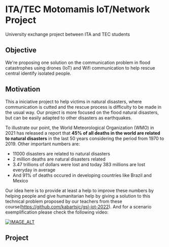 # ITA/TEC Motomamis IoT/Network Project
University exchange project between ITA and TEC students

## Objective
We're proposing one solution on the communication problem in flood catastrophes using drones (IoT) and Wifi communication to help rescue central identify isolated people.

## Motivation
This a iniciative project to help victims in natural disasters, where communication is cutted and the rescue process is difficulty to be made in the usual way. Our project is more focused on the flood natural disasters, but can be easily adapted to other disasters as earthquakes.

To illustrate our point, the World Meteorological Organization (WMO) in 2021 has released a report that **45% of all deaths in the world are related to natural disasters** in the last 50 years considering the period from 1970 to 2019. Other important numbers are:
- 11000 disasters are related to natural disasters
- 2 million deaths are natural disasters related
- 3.47 trillions of dollars were lost and today 383 millions are lost everyday in average
- And 91% of deaths occured in developing countries like Brazil and Mexico

Our idea here is to provide at least a help to improve these numbers by helping people and give humanitarian help by giving a solution to this technical problem proposed by our teachers from these course(https://github.com/kabartsjc/gsl-iot-2022). And for a scenario exemplification please check the following video:

[![IMAGE_ALT](https://img.youtube.com/vi/PPkjYf4rd_E/0.jpg)](https://www.youtube.com/embed/PPkjYf4rd_E)

## Project
